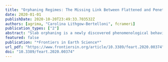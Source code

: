 ```yaml
---
title: "Orphaning Regimes: The Missing Link Between Flattened and Penetrating Slab Morphologies"
date: 2020-01-01
publishDate: 2020-10-20T23:49:33.703532Z
authors: [agrima, "Carolina Lithgow-Bertelloni", fcrameri]
publication_types: ["2"]
abstract: "Slab orphaning is a newly discovered phenomenological behavior, where the slab tip breaks off at the top of the lower mantle (~660 km depth) and is abandoned by its parent slab. Upon orphaning, subduction continues uninterrupted through the lateral motion of the parent slab above 660 km depth. In this work, we present a regime diagram for the range of conditions under which slabs can orphan at the top of the lower mantle. Our models show that a viscosity jump at 1,000 km depth not coincident with the endothermic phase change responsible for the 660 km seismic discontinuity, is necessary for orphaning as is the presence of a low viscosity channel between 660 and 1,000 km depth. We show that orphan slabs, similar to other deep slab morphologies, can be the end result for a wide range of physical parameters governing slab dynamics: slab orphaning persists across wide variations in slab dip, slab yield stress/strength, Clapeyron slope values, and overriding plate nature. The diversity in orphan slab sizes and orphaning periods is tied to the orphaning regime space, which describes a hitherto unexplored region between deflected and penetrating deep-subduction modes. Orphaning provides a simple dynamic link between the well-known deflection and penetration, and provides one possible way for slabs to switch from direct penetration to deflection, littering the mantle with abandoned fragments. Orphan slabs are therefore the intermediary between these two extensively studied slab morphologies."
featured: false
publication: "*Frontiers in Earth Science*"
url_pdf: "https://www.frontiersin.org/article/10.3389/feart.2020.00374"
doi: "10.3389/feart.2020.00374"
---
```


